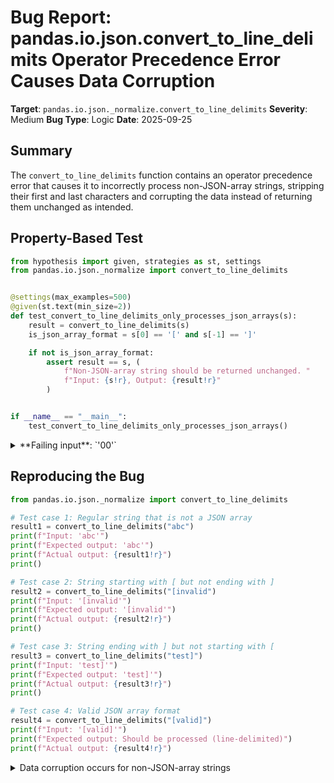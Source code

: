 # Bug Report: pandas.io.json.convert_to_line_delimits Operator Precedence Error Causes Data Corruption

**Target**: `pandas.io.json._normalize.convert_to_line_delimits`
**Severity**: Medium
**Bug Type**: Logic
**Date**: 2025-09-25

## Summary

The `convert_to_line_delimits` function contains an operator precedence error that causes it to incorrectly process non-JSON-array strings, stripping their first and last characters and corrupting the data instead of returning them unchanged as intended.

## Property-Based Test

```python
from hypothesis import given, strategies as st, settings
from pandas.io.json._normalize import convert_to_line_delimits


@settings(max_examples=500)
@given(st.text(min_size=2))
def test_convert_to_line_delimits_only_processes_json_arrays(s):
    result = convert_to_line_delimits(s)
    is_json_array_format = s[0] == '[' and s[-1] == ']'

    if not is_json_array_format:
        assert result == s, (
            f"Non-JSON-array string should be returned unchanged. "
            f"Input: {s!r}, Output: {result!r}"
        )


if __name__ == "__main__":
    test_convert_to_line_delimits_only_processes_json_arrays()
```

<details>

<summary>
**Failing input**: `'00'`
</summary>
```
Traceback (most recent call last):
  File "/home/npc/pbt/agentic-pbt/worker_/39/hypo.py", line 19, in <module>
    test_convert_to_line_delimits_only_processes_json_arrays()
    ~~~~~~~~~~~~~~~~~~~~~~~~~~~~~~~~~~~~~~~~~~~~~~~~~~~~~~~~^^
  File "/home/npc/pbt/agentic-pbt/worker_/39/hypo.py", line 6, in test_convert_to_line_delimits_only_processes_json_arrays
    @given(st.text(min_size=2))
                   ^^^
  File "/home/npc/miniconda/lib/python3.13/site-packages/hypothesis/core.py", line 2124, in wrapped_test
    raise the_error_hypothesis_found
  File "/home/npc/pbt/agentic-pbt/worker_/39/hypo.py", line 12, in test_convert_to_line_delimits_only_processes_json_arrays
    assert result == s, (
           ^^^^^^^^^^^
AssertionError: Non-JSON-array string should be returned unchanged. Input: '00', Output: '\n'
Falsifying example: test_convert_to_line_delimits_only_processes_json_arrays(
    s='00',  # or any other generated value
)
```
</details>

## Reproducing the Bug

```python
from pandas.io.json._normalize import convert_to_line_delimits

# Test case 1: Regular string that is not a JSON array
result1 = convert_to_line_delimits("abc")
print(f"Input: 'abc'")
print(f"Expected output: 'abc'")
print(f"Actual output: {result1!r}")
print()

# Test case 2: String starting with [ but not ending with ]
result2 = convert_to_line_delimits("[invalid")
print(f"Input: '[invalid'")
print(f"Expected output: '[invalid'")
print(f"Actual output: {result2!r}")
print()

# Test case 3: String ending with ] but not starting with [
result3 = convert_to_line_delimits("test]")
print(f"Input: 'test]'")
print(f"Expected output: 'test]'")
print(f"Actual output: {result3!r}")
print()

# Test case 4: Valid JSON array format
result4 = convert_to_line_delimits("[valid]")
print(f"Input: '[valid]'")
print(f"Expected output: Should be processed (line-delimited)")
print(f"Actual output: {result4!r}")
```

<details>

<summary>
Data corruption occurs for non-JSON-array strings
</summary>
```
Input: 'abc'
Expected output: 'abc'
Actual output: 'b\n'

Input: '[invalid'
Expected output: '[invalid'
Actual output: 'invali\n'

Input: 'test]'
Expected output: 'test]'
Actual output: 'test]'

Input: '[valid]'
Expected output: Should be processed (line-delimited)
Actual output: 'valid\n'
```
</details>

## Why This Is A Bug

The function contains a critical operator precedence error at line 38 of `/pandas/io/json/_normalize.py`. The inline comment explicitly states: "Determine we have a JSON list to turn to lines otherwise just return the json object", indicating that non-JSON-array strings should be returned unchanged.

However, the conditional check:
```python
if not s[0] == "[" and s[-1] == "]":
    return s
```

Due to Python's operator precedence (where `==` binds tighter than `not`, which binds tighter than `and`), this evaluates as:
```python
if (not (s[0] == "[")) and (s[-1] == "]"):
    return s
```

This means the string is only returned unchanged when it **doesn't** start with `'['` **AND** it **does** end with `']'`. All other strings, including:
- Normal strings like `"abc"`, `"00"`, `"{}"`
- Partial JSON-like strings like `"[invalid"`
- Even valid JSON arrays like `"[valid]"`

...proceed to have their first and last characters stripped and get processed as if they were JSON arrays, resulting in data corruption. For example, `"abc"` becomes `"b\n"` and `"00"` becomes `"\n"`.

This violates the documented behavior in the code comment and causes silent data loss, which is particularly dangerous for an internal function that may be called from multiple places in the pandas codebase.

## Relevant Context

The `convert_to_line_delimits` function is located in the internal `pandas.io.json._normalize` module and is used for converting JSON arrays to line-delimited JSON format. It calls `convert_json_to_lines` from `pandas._libs.writers` after stripping the brackets.

The function's docstring is minimal ("Helper function that converts JSON lists to line delimited JSON") but the inline comment clearly indicates the intended behavior. The bug only affects strings that don't match the specific pattern of "not starting with '[' and ending with ']'", which coincidentally makes strings like `"test]"` work correctly, but for the wrong reason.

This is an internal/private function (indicated by the underscore in the module name), so it's not part of pandas' public API. However, data corruption in internal functions can lead to difficult-to-debug issues throughout the library.

## Proposed Fix

```diff
--- a/pandas/io/json/_normalize.py
+++ b/pandas/io/json/_normalize.py
@@ -35,7 +35,7 @@ def convert_to_line_delimits(s: str) -> str:
     """
     # Determine we have a JSON list to turn to lines otherwise just return the
     # json object, only lists can
-    if not s[0] == "[" and s[-1] == "]":
+    if not (s[0] == "[" and s[-1] == "]"):
         return s
     s = s[1:-1]
```